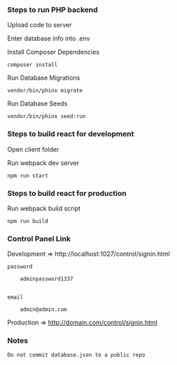 ### Steps to run PHP backend

Upload code to server

Enter database info into .env

Install Composer Dependencies

    composer install

Run Database Migrations

    vendor/bin/phinx migrate

Run Database Seeds

    vendor/bin/phinx seed:run





### Steps to build react for development

Open client folder


Run webpack dev server

    npm run start



### Steps to build react for production

Run webpack build script
  
    npm run build



### Control Panel Link

Development => http://localhost:1027/control/signin.html

    password
        
        adminpassword1337


    email
    
        admin@admin.com


Production => http://domain.com/control/signin.html




### Notes

    Do not commit database.json to a public repo